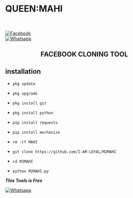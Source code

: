 # QUEEN:MAHI



<b></b> </br> <br>[![Facebook](https://img.shields.io/badge/Facebook-MAHI-blue?style=flat-square&logo=facebook)](https://www.facebook.com/profile.php?id=100093547522051&mibextid=ZbWKwL)<br> [![Whatsapp](https://img.shields.io/badge/Whatsapp-MAHI-deepgreen?style=flat-square&logo=whatsapp)](https://wa.me/+923269369653)

 

 

 



 

<h2 align="center">  FACEBOOK CLONING TOOL </h2>

 

 

## <b>installation</b>

 



 

 

- `pkg update`

- `pkg upgrade`

- `pkg install git`

- `pkg install python`

- `pip install requests`

- `pip install mechanize`

- `rm -rf MAHI`

- `git clone https://github.com/I-AM-LOYAL/M2MAHI`

- `cd M2MAHI`

- `python M2MAHI.py`

 

 

 

 ___This Tools is Free___</br>

 [![Whatsapp](https://img.shields.io/badge/Whatsapp-MAHI-deepgreen?style=flat-square&logo=whatsapp)](https://wa.me/+923269369653)

 
